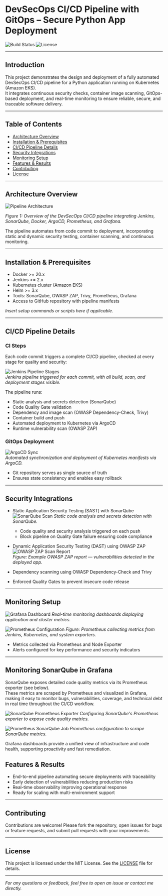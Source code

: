 # DevSecOps CI/CD Pipeline with GitOps – Secure Python App Deployment

![Build Status](https://img.shields.io/badge/build-passing-brightgreen) ![License](https://img.shields.io/badge/license-MIT-blue)

---

## Introduction

This project demonstrates the design and deployment of a fully automated DevSecOps CI/CD pipeline for a Python application running on Kubernetes (Amazon EKS).  
It integrates continuous security checks, container image scanning, GitOps-based deployment, and real-time monitoring to ensure reliable, secure, and traceable software delivery.

---

## Table of Contents

- [Architecture Overview](#architecture-overview)  
- [Installation & Prerequisites](#installation--prerequisites)  
- [CI/CD Pipeline Details](#cicd-pipeline-details)  
- [Security Integrations](#security-integrations)  
- [Monitoring Setup](#monitoring-setup)  
- [Features & Results](#features--results)  
- [Contributing](#contributing)  
- [License](#license)  

---

## Architecture Overview

![Pipeline Architecture](https://github.com/user-attachments/assets/dba94644-c3a4-4a37-8b87-b8a966b4f247)

*Figure 1: Overview of the DevSecOps CI/CD pipeline integrating Jenkins, SonarQube, Docker, ArgoCD, Prometheus, and Grafana.*

The pipeline automates from code commit to deployment, incorporating static and dynamic security testing, container scanning, and continuous monitoring.

---

## Installation & Prerequisites

- Docker >= 20.x  
- Jenkins >= 2.x  
- Kubernetes cluster (Amazon EKS)  
- Helm >= 3.x  
- Tools: SonarQube, OWASP ZAP, Trivy, Prometheus, Grafana  
- Access to GitHub repository with pipeline manifests  

*Insert setup commands or scripts here if applicable.*

---

## CI/CD Pipeline Details

### CI Steps

Each code commit triggers a complete CI/CD pipeline, checked at every stage for quality and security:

![Jenkins Pipeline Stages](https://github.com/user-attachments/assets/008b4e74-0b58-4467-82ac-c024c73fe1d6)  
*Jenkins pipeline triggered for each commit, with all build, scan, and deployment stages visible.*

The pipeline runs:

- Static analysis and secrets detection (SonarQube)
- Code Quality Gate validation
- Dependency and image scan (OWASP Dependency-Check, Trivy)
- Container build and push
- Automated deployment to Kubernetes via ArgoCD
- Runtime vulnerability scan (OWASP ZAP)

### GitOps Deployment

![ArgoCD Sync](https://github.com/user-attachments/assets/484925e6-7be3-40e2-85e0-e3f1b78b9e31)  
*Automated synchronization and deployment of Kubernetes manifests via ArgoCD.*

- Git repository serves as single source of truth  
- Ensures state consistency and enables easy rollback

---

## Security Integrations

- Static Application Security Testing (SAST) with SonarQube
![SonarQube Scan](https://github.com/user-attachments/assets/6e6c574c-25dd-4063-8821-0a55e9f91893)
*Static code analysis and secrets detection with SonarQube.*

   - Code quality and security analysis triggered on each push  
   - Block pipeline on Quality Gate failure ensuring code compliance
 
- Dynamic Application Security Testing (DAST) using OWASP ZAP
![OWASP ZAP Scan Report](https://github.com/user-attachments/assets/7c01ef3e-692d-45c0-abb2-f1c44a5c91b7)  
*Figure: Example OWASP ZAP report — vulnerabilities detected in the deployed app.*
- Dependency scanning using OWASP Dependency-Check and Trivy  
- Enforced Quality Gates to prevent insecure code release  

---

## Monitoring Setup

![Grafana Dashboard](https://github.com/user-attachments/assets/c84156d6-e44f-43e6-a449-892341b67499)
*Real-time monitoring dashboards displaying application and cluster metrics.*

![Prometheus Configuration](https://github.com/user-attachments/assets/c3d1297f-6190-4a60-87d1-3facc13219d1)
*Figure: Prometheus collecting metrics from Jenkins, Kubernetes, and system exporters.*
- Metrics collected via Prometheus and Node Exporter  
- Alerts configured for key performance and security indicators  

---

## Monitoring SonarQube in Grafana

SonarQube exposes detailed code quality metrics via its Prometheus exporter (see below).  
These metrics are scraped by Prometheus and visualized in Grafana, making it easy to monitor bugs, vulnerabilities, coverage, and technical debt in real time throughout the CI/CD workflow.

![SonarQube Prometheus Exporter](https://github.com/user-attachments/assets/b0e757e4-89f7-4fda-b57d-2faa9fcabe5f)
*Configuring SonarQube's Prometheus exporter to expose code quality metrics.*

![Prometheus SonarQube Job](https://github.com/user-attachments/assets/71e7226f-ee77-4652-bb6c-e2818b0082d6)
*Prometheus configuration to scrape SonarQube metrics.*

Grafana dashboards provide a unified view of infrastructure and code health, supporting proactivity and fast remediation.


## Features & Results

- End-to-end pipeline automating secure deployments with traceability  
- Early detection of vulnerabilities reducing production risks  
- Real-time observability improving operational response  
- Ready for scaling with multi-environment support  

---

## Contributing

Contributions are welcome! Please fork the repository, open issues for bugs or feature requests, and submit pull requests with your improvements.

---

## License

This project is licensed under the MIT License. See the [LICENSE](LICENSE) file for details.

---

*For any questions or feedback, feel free to open an issue or contact me directly.*


